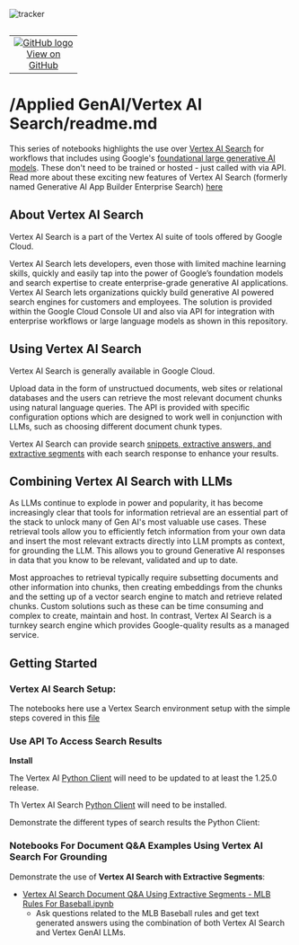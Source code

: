 ![tracker](https://us-central1-vertex-ai-mlops-369716.cloudfunctions.net/pixel-tracking?path=statmike%2Fvertex-ai-mlops%2FApplied+GenAI%2FVertex+AI+Search&file=readme.md)
<!--- header table --->
<table align="left">     
  <td style="text-align: center">
    <a href="https://github.com/statmike/vertex-ai-mlops/blob/main/Applied%20GenAI/Vertex%20AI%20Search/readme.md">
      <img src="https://cloud.google.com/ml-engine/images/github-logo-32px.png" alt="GitHub logo">
      <br>View on<br>GitHub
    </a>
  </td>
</table><br/><br/><br/><br/>

---
# /Applied GenAI/Vertex AI Search/readme.md

This series of notebooks highlights the use over [Vertex AI Search](https://cloud.google.com/generative-ai-app-builder/docs/try-enterprise-search) for workflows that includes using Google's [foundational large generative AI models](https://cloud.google.com/vertex-ai/docs/generative-ai/learn/models). These don't need to be trained or hosted - just called with via API. Read more about these exciting new features of Vertex AI Search (formerly named Generative AI App Builder Enterprise Search) [here](https://cloud.google.com/generative-ai-app-builder/docs/try-enterprise-search)


## About Vertex AI Search
Vertex AI Search is a part of the Vertex AI suite of tools offered by Google Cloud.

Vertex AI Search lets developers, even those with limited machine learning skills, quickly and easily tap into the power of Google’s foundation models and search expertise to create enterprise-grade generative AI applications. Vertex AI Search lets organizations quickly build generative AI powered search engines for customers and employees. The solution is provided within the Google Cloud Console UI and also via API for integration with enterprise workflows or large language models as shown in this repository.

## Using Vertex AI Search
Vertex AI Search is generally available in Google Cloud.

Upload data in the form of unstructued documents, web sites or relational databases and the users can retrieve the most relevant document chunks using natural language queries. The API is provided with specific configuration options which are designed to work well in conjunction with LLMs, such as choosing different document chunk types.

Vertex AI Search can provide search [snippets, extractive answers, and extractive segments](https://cloud.google.com/generative-ai-app-builder/docs/snippets#extractive-segments) with each search response to enhance your results.

## Combining Vertex AI Search with LLMs

As LLMs continue to explode in power and popularity, it has become increasingly clear that tools for information retrieval are an essential part of the stack to unlock many of Gen AI's most valuable use cases. These retrieval tools allow you to efficiently fetch information from your own data and insert the most relevant extracts directly into LLM prompts as context, for grounding the LLM. This allows you to ground Generative AI responses in data that you know to be relevant, validated and up to date.

Most approaches to retrieval typically require subsetting documents and other information into chunks, then creating embeddings from the chunks and the setting up of a vector search engine to match and retrieve related chunks. Custom solutions such as these can be time consuming and complex to create, maintain and host. In contrast, Vertex AI Search is a turnkey search engine which provides Google-quality results as a managed service.

## Getting Started

### Vertex AI Search Setup:

The notebooks here use a Vertex Search environment setup with the simple steps covered in this [file](./vertex_search_setup.md)

### Use API To Access Search Results

**Install**

The Vertex AI [Python Client](https://cloud.google.com/python/docs/reference/aiplatform/latest) will need to be updated to at least the 1.25.0 release.

Th Vertex AI Search [Python Client](https://cloud.google.com/generative-ai-app-builder/docs/libraries#client-libraries-install-python) will need to be installed.

Demonstrate the different types of search results the Python Client: 

### Notebooks For Document Q&A Examples Using Vertex AI Search For Grounding

Demonstrate the use of **Vertex AI Search with Extractive Segments**:
- [Vertex AI Search Document Q&A Using Extractive Segments - MLB Rules For Baseball.ipynb](./Vertex%20AI%20Search%20Document%20Q&A%20Using%20Extractive%20Segments%20-%20MLB%20Rules%20For%20Baseball.ipynb)
    - Ask questions related to the MLB Baseball rules and get text generated answers using the combination of both Vertex AI Search and Vertex GenAI LLMs.

